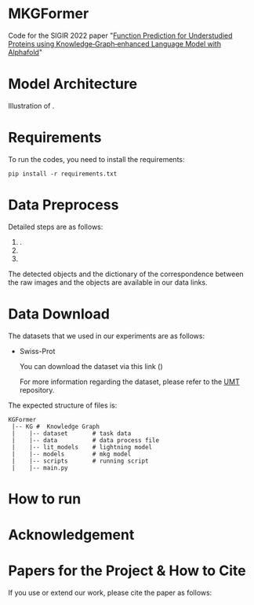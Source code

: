 # MKGFormer

Code for the SIGIR 2022 paper "[Function Prediction for Understudied Proteins using
Knowledge‐Graph‐enhanced Language Model with Alphafold]()"


# Model Architecture

 
 Illustration of .


# Requirements

To run the codes, you need to install the requirements:
```
pip install -r requirements.txt
```

Data Preprocess
==========
Detailed steps are as follows:

1. .
2. 
3.

The detected objects and the dictionary of the correspondence between the raw images and the objects are available in our data links.

# Data Download

The datasets that we used in our experiments are as follows:


+ Swiss-Prot
    
    You can download the  dataset via this link ()

    For more information regarding the dataset, please refer to the [UMT]() repository.

The expected structure of files is:


```
KGFormer
 |-- KG	#  Knowledge Graph
 |    |-- dataset       # task data
 |    |-- data          # data process file
 |    |-- lit_models    # lightning model
 |    |-- models        # mkg model
 |    |-- scripts       # running script
 |    |-- main.py   
```

# How to run


# Acknowledgement


# Papers for the Project & How to Cite
If you use or extend our work, please cite the paper as follows:
